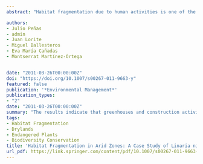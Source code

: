 ```yaml
---
abstract: "Habitat fragmentation due to human activities is one of the most important causes of biodiversity loss. In Mediterranean areas the species have co-evolved with traditional farming, which has recently been replaced for more severe and aggressive practices. We use a methodological approach that enables the evaluation of the impact that agriculture and land use changes have for the conservation of sensitive species. As model species, we selected Linaria nigricans, a critically endangered plant from arid and semiarid ecosystems in south-eastern Spain. A chronosequence of the evolution of the suitable habitat for the species over more than 50 years has been reconstructed and several geometrical fragmentation indices have been calculated. A new index called fragmentation cadence (FC) is proposed to quantify the historical evolution of habitat fragmentation regardless of the habitat size. The application of this index has provided objective forecasting of the changes of each remnant population of L. nigricans. The results indicate that greenhouses and construction activities (mainly for tourist purposes) exert a strong impact on the populations of this endangered species. The habitat depletion showed peaks that constitute the destruction of 85% of the initial area in only 20 years for some populations of L. nigricans. According to the forecast established by the model, a rapid extinction could take place and some populations may disappear as early as the year 2030. Fragmentation-cadence analysis can help identify population units of primary concern for its conservation, by means of the adoption of improved management and regulatory measures."

authors:
- Julio Peñas
- admin
- Juan Lorite
- Miguel Ballesteros
- Eva María Cañadas
- Montserrat Martínez-Ortega


date: "2011-03-26T00:00:00Z"
doi: "https://doi.org/10.1007/s00267-011-9663-y"
featured: false
publication: '*Environmental Management*'
publication_types:
- "2"
date: "2011-03-26T00:00:00Z"
summary: "The results indicate that greenhouses and construction activities (mainly for tourist purposes) exert a strong impact on the populations of this endangered species. The habitat depletion showed peaks that constitute the destruction of 85% of the initial area in only 20 years for some populations of L. nigricans. According to the forecast established by the model, a rapid extinction could take place and some populations may disappear as early as the year 2030. Fragmentation-cadence analysis can help identify population units of primary concern for its conservation, by means of the adoption of improved management and regulatory measures."
tags:
- Habitat Fragmentation
- Drylands
- Endangered Plants
- Biodiversity Conservation
title: 'Habitat Fragmentation in Arid Zones: A Case Study of Linaria nigricans Under Land Use Changes (SE Spain)'
url_pdf: https://link.springer.com/content/pdf/10.1007/s00267-011-9663-y.pdf
---
```


